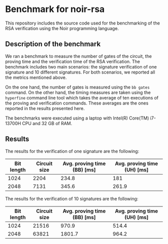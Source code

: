 # Benchmark for noir-rsa

This repository includes the source code used for the benchmarking of the RSA verification using the Noir programming language. 

## Description of the benchmark

We ran a benchmark to measure the number of gates of the circuit, the proving time and the verification time of the RSA verification. The benchmark includes two main scenarios: the signature verification of one signature and 10 different signatures. For both scenarios, we reported all the metrics mentioned above.

On the one hand, the number of gates is measured using the `bb gates` command. On the other hand, the timing measures are taken using the `hyperfine` command line tool which takes the average of ten executions of the proving and verification commands. These averages are the ones reported in the results presented here.

The benchmarks were executed using a laptop with Intel(R) Core(TM) i7-13700H CPU and 32 GB of RAM.

## Results

The results for the verification of one signature are the following:

| **Bit length** | **Circuit size** | **Avg. proving time (BB) [ms]**  | **Avg. proving time (UH) [ms]** | 
|----------------|------------------|---------------------------------|--------------------------------------|
|           1024 |             2204 |                           234.8 |                             181 |
|           2048 |             7131 |                           345.6 |                           261.9 |

The results for the verification of 10 signatures are the following:

| **Bit length** | **Circuit size** | **Avg. proving time (BB) [ms]** | **Avg. proving time (UH) [ms]** |
|----------------|------------------|---------------------------------|--------------------------------------|
|           1024 |            21516 |                           970.9 |                           514.4 | 
|           2048 |            63821 |                          1801.7 |                           964.2 |

